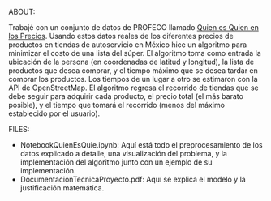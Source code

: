 
ABOUT: 

Trabajé con un conjunto de datos de PROFECO llamado [Quien es Quien en los Precios](https://datos.gob.mx/busca/dataset/quien-es-quien-en-los-precios).  Usando estos datos reales de los diferentes precios de productos en tiendas de autoservicio en México hice un algoritmo para minimizar el costo de una lista del súper. El algoritmo toma como entrada la ubicación de la persona (en coordenadas de latitud y longitud), la lista de productos que desea comprar, y el tiempo máximo que se desea tardar en comprar los productos. Los tiempos de un lugar a otro se estimaron con la API de OpenStreetMap. El algoritmo regresa el recorrido de tiendas que se debe seguir para adquirir cada producto, el precio total (el más barato posible), y el tiempo que tomará el recorrido (menos del máximo establecido por el usuario). 

FILES:

- NotebookQuienEsQuie.ipynb: Aquí está todo el preprocesamiento de los datos explicado a detalle, una visualización del problema, y la implementación del algoritmo junto con un ejemplo de su implementación.
- DocumentacionTecnicaProyecto.pdf: Aquí se explica el modelo y la justificación matemática.
